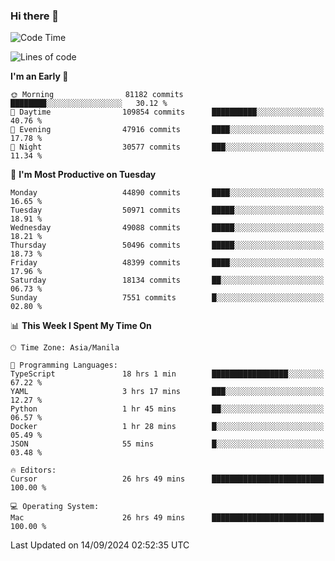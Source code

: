 ### Hi there 👋

<!--START_SECTION:waka-->
![Code Time](http://img.shields.io/badge/Code%20Time-5%2C546%20hrs%2051%20mins-blue)

![Lines of code](https://img.shields.io/badge/From%20Hello%20World%20I%27ve%20Written-119.1%20million%20lines%20of%20code-blue)

**I'm an Early 🐤** 

```text
🌞 Morning                81182 commits       ████████░░░░░░░░░░░░░░░░░   30.12 % 
🌆 Daytime                109854 commits      ██████████░░░░░░░░░░░░░░░   40.76 % 
🌃 Evening                47916 commits       ████░░░░░░░░░░░░░░░░░░░░░   17.78 % 
🌙 Night                  30577 commits       ███░░░░░░░░░░░░░░░░░░░░░░   11.34 % 
```
📅 **I'm Most Productive on Tuesday** 

```text
Monday                   44890 commits       ████░░░░░░░░░░░░░░░░░░░░░   16.65 % 
Tuesday                  50971 commits       █████░░░░░░░░░░░░░░░░░░░░   18.91 % 
Wednesday                49088 commits       █████░░░░░░░░░░░░░░░░░░░░   18.21 % 
Thursday                 50496 commits       █████░░░░░░░░░░░░░░░░░░░░   18.73 % 
Friday                   48399 commits       ████░░░░░░░░░░░░░░░░░░░░░   17.96 % 
Saturday                 18134 commits       ██░░░░░░░░░░░░░░░░░░░░░░░   06.73 % 
Sunday                   7551 commits        █░░░░░░░░░░░░░░░░░░░░░░░░   02.80 % 
```


📊 **This Week I Spent My Time On** 

```text
🕑︎ Time Zone: Asia/Manila

💬 Programming Languages: 
TypeScript               18 hrs 1 min        █████████████████░░░░░░░░   67.22 % 
YAML                     3 hrs 17 mins       ███░░░░░░░░░░░░░░░░░░░░░░   12.27 % 
Python                   1 hr 45 mins        ██░░░░░░░░░░░░░░░░░░░░░░░   06.57 % 
Docker                   1 hr 28 mins        █░░░░░░░░░░░░░░░░░░░░░░░░   05.49 % 
JSON                     55 mins             █░░░░░░░░░░░░░░░░░░░░░░░░   03.48 % 

🔥 Editors: 
Cursor                   26 hrs 49 mins      █████████████████████████   100.00 % 

💻 Operating System: 
Mac                      26 hrs 49 mins      █████████████████████████   100.00 % 
```


 Last Updated on 14/09/2024 02:52:35 UTC
<!--END_SECTION:waka-->


<!--
**rad182/rad182** is a ✨ _special_ ✨ repository because its `README.md` (this file) appears on your GitHub profile.

Here are some ideas to get you started:

- 🔭 I’m currently working on ...
- 🌱 I’m currently learning ...
- 👯 I’m looking to collaborate on ...
- 🤔 I’m looking for help with ...
- 💬 Ask me about ...
- 📫 How to reach me: ...
- 😄 Pronouns: ...
- ⚡ Fun fact: ...
-->
